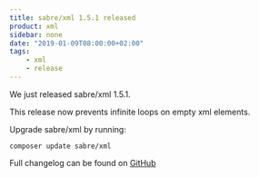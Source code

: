 ```yaml
---
title: sabre/xml 1.5.1 released
product: xml
sidebar: none
date: "2019-01-09T08:00:00+02:00"
tags:
    - xml
    - release
---
```


We just released sabre/xml 1.5.1.

This release now prevents infinite loops on empty xml elements.

Upgrade sabre/xml by running:

    composer update sabre/xml

Full changelog can be found on [GitHub][1]

[1]: https://github.com/sabre-io/xml/blob/1.5.1/CHANGELOG.md
